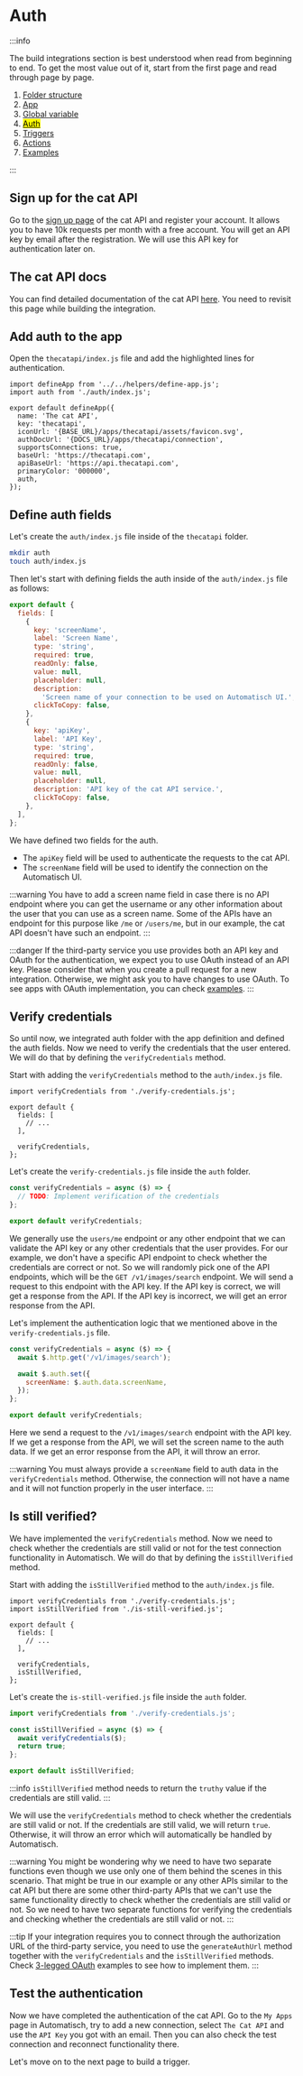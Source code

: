 # Auth

:::info

The build integrations section is best understood when read from beginning to end. To get the most value out of it, start from the first page and read through page by page.

1. [Folder structure](/build-integrations/folder-structure)
2. [App](/build-integrations/app)
3. [Global variable](/build-integrations/global-variable)
4. [<mark>Auth</mark>](/build-integrations/auth)
5. [Triggers](/build-integrations/triggers)
6. [Actions](/build-integrations/actions)
7. [Examples](/build-integrations/examples)

:::

## Sign up for the cat API

Go to the [sign up page](https://thecatapi.com/signup) of the cat API and register your account. It allows you to have 10k requests per month with a free account. You will get an API key by email after the registration. We will use this API key for authentication later on.

## The cat API docs

You can find detailed documentation of the cat API [here](https://docs.thecatapi.com). You need to revisit this page while building the integration.

## Add auth to the app

Open the `thecatapi/index.js` file and add the highlighted lines for authentication.

```javascript{2,13}
import defineApp from '../../helpers/define-app.js';
import auth from './auth/index.js';

export default defineApp({
  name: 'The cat API',
  key: 'thecatapi',
  iconUrl: '{BASE_URL}/apps/thecatapi/assets/favicon.svg',
  authDocUrl: '{DOCS_URL}/apps/thecatapi/connection',
  supportsConnections: true,
  baseUrl: 'https://thecatapi.com',
  apiBaseUrl: 'https://api.thecatapi.com',
  primaryColor: '000000',
  auth,
});
```

## Define auth fields

Let's create the `auth/index.js` file inside of the `thecatapi` folder.

```bash
mkdir auth
touch auth/index.js
```

Then let's start with defining fields the auth inside of the `auth/index.js` file as follows:

```javascript
export default {
  fields: [
    {
      key: 'screenName',
      label: 'Screen Name',
      type: 'string',
      required: true,
      readOnly: false,
      value: null,
      placeholder: null,
      description:
        'Screen name of your connection to be used on Automatisch UI.',
      clickToCopy: false,
    },
    {
      key: 'apiKey',
      label: 'API Key',
      type: 'string',
      required: true,
      readOnly: false,
      value: null,
      placeholder: null,
      description: 'API key of the cat API service.',
      clickToCopy: false,
    },
  ],
};
```

We have defined two fields for the auth.

- The `apiKey` field will be used to authenticate the requests to the cat API.
- The `screenName` field will be used to identify the connection on the Automatisch UI.

:::warning
You have to add a screen name field in case there is no API endpoint where you can get the username or any other information about the user that you can use as a screen name. Some of the APIs have an endpoint for this purpose like `/me` or `/users/me`, but in our example, the cat API doesn't have such an endpoint.
:::

:::danger
If the third-party service you use provides both an API key and OAuth for the authentication, we expect you to use OAuth instead of an API key. Please consider that when you create a pull request for a new integration. Otherwise, we might ask you to have changes to use OAuth. To see apps with OAuth implementation, you can check [examples](/build-integrations/examples#_3-legged-oauth).
:::

## Verify credentials

So until now, we integrated auth folder with the app definition and defined the auth fields. Now we need to verify the credentials that the user entered. We will do that by defining the `verifyCredentials` method.

Start with adding the `verifyCredentials` method to the `auth/index.js` file.

```javascript{1,8}
import verifyCredentials from './verify-credentials.js';

export default {
  fields: [
    // ...
  ],

  verifyCredentials,
};
```

Let's create the `verify-credentials.js` file inside the `auth` folder.

```javascript
const verifyCredentials = async ($) => {
  // TODO: Implement verification of the credentials
};

export default verifyCredentials;
```

We generally use the `users/me` endpoint or any other endpoint that we can validate the API key or any other credentials that the user provides. For our example, we don't have a specific API endpoint to check whether the credentials are correct or not. So we will randomly pick one of the API endpoints, which will be the `GET /v1/images/search` endpoint. We will send a request to this endpoint with the API key. If the API key is correct, we will get a response from the API. If the API key is incorrect, we will get an error response from the API.

Let's implement the authentication logic that we mentioned above in the `verify-credentials.js` file.

```javascript
const verifyCredentials = async ($) => {
  await $.http.get('/v1/images/search');

  await $.auth.set({
    screenName: $.auth.data.screenName,
  });
};

export default verifyCredentials;
```

Here we send a request to the `/v1/images/search` endpoint with the API key. If we get a response from the API, we will set the screen name to the auth data. If we get an error response from the API, it will throw an error.

:::warning
You must always provide a `screenName` field to auth data in the `verifyCredentials` method. Otherwise, the connection will not have a name and it will not function properly in the user interface.
:::

## Is still verified?

We have implemented the `verifyCredentials` method. Now we need to check whether the credentials are still valid or not for the test connection functionality in Automatisch. We will do that by defining the `isStillVerified` method.

Start with adding the `isStillVerified` method to the `auth/index.js` file.

```javascript{2,10}
import verifyCredentials from './verify-credentials.js';
import isStillVerified from './is-still-verified.js';

export default {
  fields: [
    // ...
  ],

  verifyCredentials,
  isStillVerified,
};
```

Let's create the `is-still-verified.js` file inside the `auth` folder.

```javascript
import verifyCredentials from './verify-credentials.js';

const isStillVerified = async ($) => {
  await verifyCredentials($);
  return true;
};

export default isStillVerified;
```

:::info
`isStillVerified` method needs to return the `truthy` value if the credentials are still valid.
:::

We will use the `verifyCredentials` method to check whether the credentials are still valid or not. If the credentials are still valid, we will return `true`. Otherwise, it will throw an error which will automatically be handled by Automatisch.

:::warning
You might be wondering why we need to have two separate functions even though we use only one of them behind the scenes in this scenario. That might be true in our example or any other APIs similar to the cat API but there are some other third-party APIs that we can't use the same functionality directly to check whether the credentials are still valid or not. So we need to have two separate functions for verifying the credentials and checking whether the credentials are still valid or not.
:::

:::tip
If your integration requires you to connect through the authorization URL of the third-party service, you need to use the `generateAuthUrl` method together with the `verifyCredentials` and the `isStillVerified` methods. Check [3-legged OAuth](/build-integrations/examples#_3-legged-oauth) examples to see how to implement them.
:::

## Test the authentication

Now we have completed the authentication of the cat API. Go to the `My Apps` page in Automatisch, try to add a new connection, select `The Cat API` and use the `API Key` you got with an email. Then you can also check the test connection and reconnect functionality there.

Let's move on to the next page to build a trigger.
